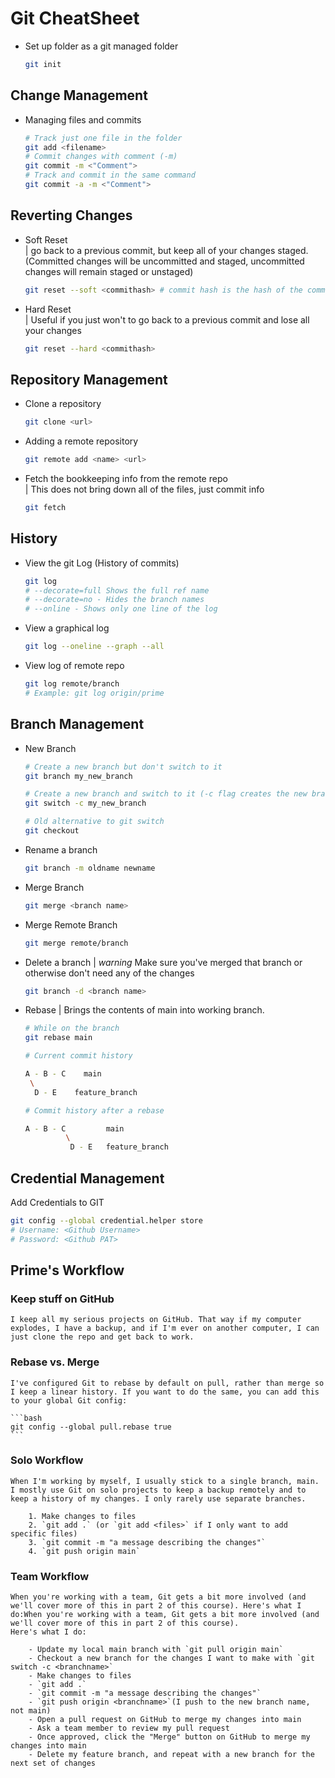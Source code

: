 # Git CheatSheet

* Set up folder as a git managed folder  
    ```bash
    git init
    ```

## Change Management
* Managing files and commits  
    ```bash                                                                                                                                                                                      # Track all files in the folder                                                                                                                                                              git add -all
    # Track just one file in the folder
    git add <filename>
    # Commit changes with comment (-m)
    git commit -m <"Comment">
    # Track and commit in the same command
    git commit -a -m <"Comment">                                                                                                                                                                 ```
## Reverting Changes
* Soft Reset  
| go back to a previous commit, but keep all of your changes staged. (Committed changes will be uncommitted and staged, uncommitted changes will remain staged or unstaged)
    ```bash
    git reset --soft <commithash> # commit hash is the hash of the commit you want to rever too
    ```
* Hard Reset  
| Useful if you just won't to go back to a previous commit and lose all your changes
    ```bash
    git reset --hard <commithash>
    ```
## Repository Management                                                                                                                                                                     
* Clone a repository
    ```bash                                                                                                                                                                                  
    git clone <url>
    ```
* Adding a remote repository
    ```bash
    git remote add <name> <url>
    ```
* Fetch the bookkeeping info from the remote repo  
| This does not bring down all of the files, just commit info
    ```bash
    git fetch
    ```


## History
* View the git Log (History of commits)
    ```bash
    git log
    # --decorate=full Shows the full ref name
    # --decorate=no - Hides the branch names
    # --online - Shows only one line of the log
    ```
* View a graphical log
    ```bash
    git log --oneline --graph --all
    ```
* View log of remote repo
    ```bash
    git log remote/branch
    # Example: git log origin/prime
    ```

## Branch Management
* New Branch
    ```bash
    # Create a new branch but don't switch to it
    git branch my_new_branch
    ```
    ```bash
    # Create a new branch and switch to it (-c flag creates the new branch)
    git switch -c my_new_branch
    ```
    ```bash
    # Old alternative to git switch
    git checkout
    ```
* Rename a branch
    ```bash
    git branch -m oldname newname
    ```
* Merge Branch
    ```bash
    git merge <branch name>
    ```
* Merge Remote Branch
    ```bash
    git merge remote/branch
    ```
* Delete a branch
| *warning* Make sure you've merged that branch or otherwise don't need any of the changes
    ```bash
    git branch -d <branch name>
    ```
* Rebase
| Brings the contents of main into working branch.
    ```bash
    # While on the branch
    git rebase main
    ```
    ```bash
    # Current commit history

    A - B - C    main
     \
      D - E    feature_branch

    # Commit history after a rebase

    A - B - C         main
             \
              D - E   feature_branch
    ```

## Credential Management                                                                                                                                                                     
Add Credentials to GIT                                                                                                                                                                       
```bash                                                                                                                                                                                      
git config --global credential.helper store                                                                                                                                                  
# Username: <Github Username>                                                                                                                                                                
# Password: <Github PAT>                                                                                                                                                                     
```


## Prime's Workflow
### Keep stuff on GitHub
    I keep all my serious projects on GitHub. That way if my computer explodes, I have a backup, and if I'm ever on another computer, I can just clone the repo and get back to work.  

### Rebase vs. Merge
    I've configured Git to rebase by default on pull, rather than merge so I keep a linear history. If you want to do the same, you can add this to your global Git config:  

    ```bash
    git config --global pull.rebase true
    ```
### Solo Workflow  

    When I'm working by myself, I usually stick to a single branch, main. I mostly use Git on solo projects to keep a backup remotely and to keep a history of my changes. I only rarely use separate branches.  

        1. Make changes to files  
        2. `git add .` (or `git add <files>` if I only want to add specific files)  
        3. `git commit -m "a message describing the changes"`  
        4. `git push origin main`    

### Team Workflow  

    When you're working with a team, Git gets a bit more involved (and we'll cover more of this in part 2 of this course). Here's what I do:When you're working with a team, Git gets a bit more involved (and we'll cover more of this in part 2 of this course).  
    Here's what I do:   
    
        - Update my local main branch with `git pull origin main`  
        - Checkout a new branch for the changes I want to make with `git switch -c <branchname>`  
        - Make changes to files  
        - `git add .`   
        - `git commit -m "a message describing the changes"`  
        - `git push origin <branchname>`(I push to the new branch name, not main)   
        - Open a pull request on GitHub to merge my changes into main  
        - Ask a team member to review my pull request  
        - Once approved, click the "Merge" button on GitHub to merge my changes into main  
        - Delete my feature branch, and repeat with a new branch for the next set of changes  
